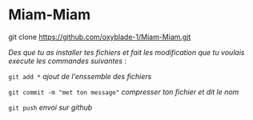 # Miam-Miam
git clone https://github.com/oxyblade-1/Miam-Miam.git

*Des que tu as installer tes fichiers et fait les modification
que tu voulais execute les commandes suivantes* :

`git add *`
*ajout de l'enssemble des fichiers*

`git commit -m "met ton message"`
*compresser ton fichier et dit le nom*

`git push`
*envoi sur github*